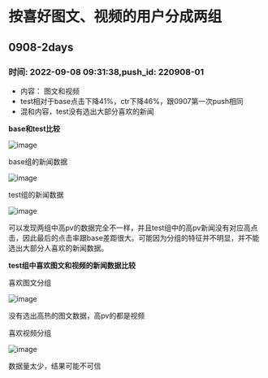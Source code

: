 # 按喜好图文、视频的用户分成两组

## 0908-2days

### 时间: 2022-09-08 09:31:38,push_id: 220908-01

- 内容： 图文和视频
- test相对于base点击下降41%，ctr下降46%，跟0907第一次push相同
- 混和内容，test没有选出大部分喜欢的新闻

**base和test比较**

![image](https://user-images.githubusercontent.com/77714764/189029802-36753b37-caaa-4433-a02a-cae1ddeb0075.png)

base组的新闻数据

![image](https://user-images.githubusercontent.com/77714764/189030395-2cab394c-be82-422d-95dd-d880d98143c9.png)

test组的新闻数据

![image](https://user-images.githubusercontent.com/77714764/189030272-421d7838-643c-4773-b032-6e5f679959e0.png)

可以发现两组中高pv的数据完全不一样，并且test组中的高pv新闻没有对应高点击，因此最后的点击率跟base差距很大。可能因为分组的特征并不明显，并不能选出大部分人喜欢的新闻数据。

**test组中喜欢图文和视频的新闻数据比较**

喜欢图文分组

![image](https://user-images.githubusercontent.com/77714764/189031264-fb21947d-94a3-4134-bf46-cac9f31311c8.png)

没有选出高热的图文数据，高pv的都是视频

喜欢视频分组

![image](https://user-images.githubusercontent.com/77714764/189031438-c2400a78-d8ab-448f-ab3c-51b3a666925a.png)

数据量太少，结果可能不可信
